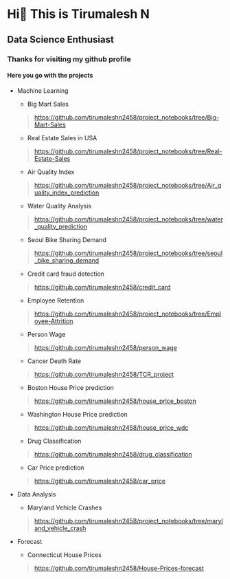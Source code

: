 # Hi👋  This is Tirumalesh N
## Data Science Enthusiast 
### Thanks for visiting my github profile

#### Here you go with the projects

- Machine Learning
  - Big Mart Sales
  > https://github.com/tirumaleshn2458/project_notebooks/tree/Big-Mart-Sales
  - Real Estate Sales in USA
  > https://github.com/tirumaleshn2458/project_notebooks/tree/Real-Estate-Sales
  - Air Quality Index
  > https://github.com/tirumaleshn2458/project_notebooks/tree/Air_quality_index_prediction
  - Water Quality Analysis
  > https://github.com/tirumaleshn2458/project_notebooks/tree/water_quality_prediction
  - Seoul Bike Sharing Demand
  > https://github.com/tirumaleshn2458/project_notebooks/tree/seoul_bike_sharing_demand
  - Credit card fraud detection
  > https://github.com/tirumaleshn2458/credit_card 
  - Employee Retention
  > https://github.com/tirumaleshn2458/project_notebooks/tree/Employee-Attrition
  - Person Wage
  > https://github.com/tirumaleshn2458/person_wage
  - Cancer Death Rate 
  > https://github.com/tirumaleshn2458/TCR_project
  - Boston House Price prediction
  > https://github.com/tirumaleshn2458/house_price_boston
  - Washington House Price prediction
  > https://github.com/tirumaleshn2458/house_price_wdc
  - Drug Classification
  > https://github.com/tirumaleshn2458/drug_classification
  - Car Price prediction
  > https://github.com/tirumaleshn2458/car_price
 
  
  

- Data Analysis
  - Maryland Vehicle Crashes
  > https://github.com/tirumaleshn2458/project_notebooks/tree/maryland_vehicle_crash
  > 
- Forecast
  - Connecticut House Prices
  > https://github.com/tirumaleshn2458/House-Prices-forecast
